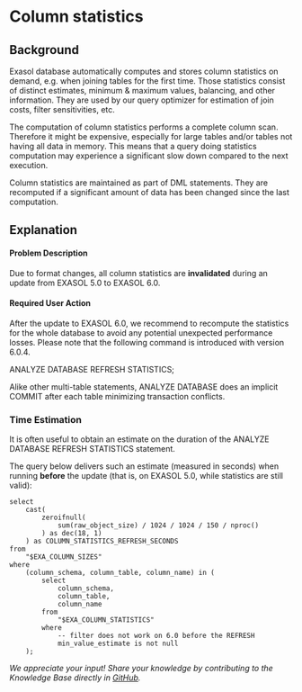 # Column statistics 
## Background

Exasol database automatically computes and stores column statistics on demand, e.g. when joining tables for the first time. Those statistics consist of distinct estimates, minimum & maximum values, balancing, and other information. They are used by our query optimizer for estimation of join costs, filter sensitivities, etc.

The computation of column statistics performs a complete column scan. Therefore it might be expensive, especially for large tables and/or tables not having all data in memory. This means that a query doing statistics computation may experience a significant slow down compared to the next execution.

Column statistics are maintained as part of DML statements. They are recomputed if a significant amount of data has been changed since the last computation.

## Explanation

#### Problem Description

Due to format changes, all column statistics are **invalidated** during an update from EXASOL 5.0 to EXASOL 6.0.

#### Required User Action

After the update to EXASOL 6.0, we recommend to recompute the statistics for the whole database to avoid any potential unexpected performance losses. Please note that the following command is introduced with version 6.0.4.

ANALYZE DATABASE REFRESH STATISTICS;

Alike other multi-table statements, ANALYZE DATABASE does an implicit COMMIT after each table minimizing transaction conflicts.

### Time Estimation

It is often useful to obtain an estimate on the duration of the ANALYZE DATABASE REFRESH STATISTICS statement.

The query below delivers such an estimate (measured in seconds) when running **before** the update (that is, on EXASOL 5.0, while statistics are still valid):


```"code
select
    cast(
        zeroifnull(
            sum(raw_object_size) / 1024 / 1024 / 150 / nproc()
        ) as dec(18, 1)
    ) as COLUMN_STATISTICS_REFRESH_SECONDS
from
    "$EXA_COLUMN_SIZES"
where
    (column_schema, column_table, column_name) in (
        select
            column_schema,
            column_table,
            column_name
        from
            "$EXA_COLUMN_STATISTICS"
        where
            -- filter does not work on 6.0 before the REFRESH
            min_value_estimate is not null  
    ); 
```

*We appreciate your input! Share your knowledge by contributing to the Knowledge Base directly in [GitHub](https://github.com/exasol/public-knowledgebase).* 

